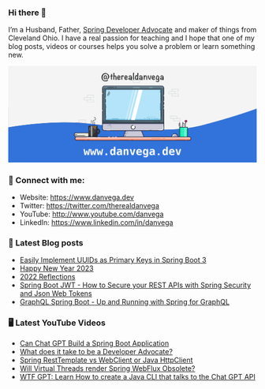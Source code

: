 ### Hi there 👋

I’m a Husband, Father, [Spring Developer Advocate](https://tanzu.vmware.com/developer/advocates/) and maker of things from Cleveland Ohio. I have a real passion for teaching and I hope that one of my blog posts, videos or courses helps you solve a problem or learn something new.

![Profile Header](./github_profile_header.png)

### 🤝 Connect with me:

- Website: https://www.danvega.dev
- Twitter: https://twitter.com/therealdanvega
- YouTube: http://www.youtube.com/danvega
- LinkedIn: https://www.linkedin.com/in/danvega

### 📝 Latest Blog posts

<!-- BLOG-POST-LIST:START -->
- [Easily Implement UUIDs as Primary Keys in Spring Boot 3](https://www.danvega.dev/blog/2023/01/27/jakarta-ee-10-uuid)
- [Happy New Year 2023](https://www.danvega.dev/blog/2023/01/01/happy-new-year-2023)
- [2022 Reflections](https://www.danvega.dev/blog/2022/12/29/2022-reflections)
- [Spring Boot JWT - How to Secure your REST APIs with Spring Security and Json Web Tokens](https://www.danvega.dev/blog/2022/09/06/spring-security-jwt)
- [GraphQL Spring Boot - Up and Running with Spring for GraphQL](https://www.danvega.dev/blog/2022/05/17/spring-for-graphql)
<!-- BLOG-POST-LIST:END -->

### 🖥 Latest YouTube Videos

<!-- YOUTUBE:START -->
- [Can Chat GPT Build a Spring Boot Application](https://www.youtube.com/watch?v=CXbXoMIVpRg)
- [What does it take to be a Developer Advocate?](https://www.youtube.com/watch?v=RW6DsRQV_4M)
- [Spring RestTemplate vs WebClient or Java HttpClient](https://www.youtube.com/watch?v=vas12Uao1UQ)
- [Will Virtual Threads render Spring WebFlux Obsolete?](https://www.youtube.com/watch?v=JZu94r1CTYI)
- [WTF GPT: Learn How to create a Java CLI that talks to the Chat GPT API](https://www.youtube.com/watch?v=6RXtDxapKX8)
<!-- YOUTUBE:END -->
